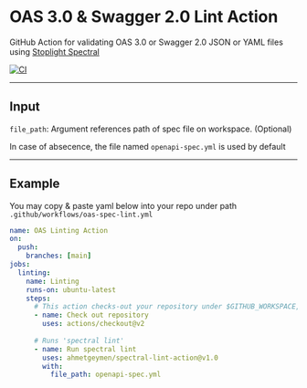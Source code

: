 # OAS 3.0 & Swagger 2.0 Lint Action

GitHub Action for validating OAS 3.0 or Swagger 2.0 JSON or YAML files using [Stoplight Spectral](https://stoplight.io/open-source/spectral/)

[![CI](https://github.com/ahmetgeymen/spectral-lint-action/actions/workflows/main.yml/badge.svg?branch=main)](https://github.com/ahmetgeymen/spectral-lint-action/actions/workflows/main.yml)

---

## Input

`file_path`: Argument references path of spec file on workspace. (Optional)

In case of absecence, the file named `openapi-spec.yml` is used by default

---

## Example

You may copy & paste yaml below into your repo under path `.github/workflows/oas-spec-lint.yml`

```yaml
name: OAS Linting Action
on:
  push:
    branches: [main]
jobs:
  linting:
    name: Linting
    runs-on: ubuntu-latest
    steps:
      # This action checks-out your repository under $GITHUB_WORKSPACE, so your workflow can access it.
      - name: Check out repository
        uses: actions/checkout@v2
    
      # Runs 'spectral lint'
      - name: Run spectral lint
        uses: ahmetgeymen/spectral-lint-action@v1.0
        with:
          file_path: openapi-spec.yml
```
